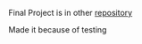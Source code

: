 Final Project is in other [repository](https://github.com/ark-test-2022/Final_proj)

Made it because of testing
